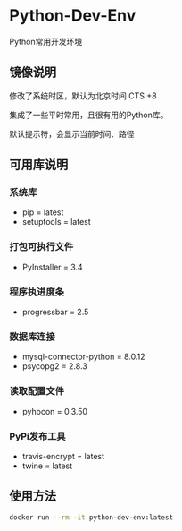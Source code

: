 # Python-Dev-Env
Python常用开发环境

## 镜像说明
修改了系统时区，默认为北京时间 CTS +8

集成了一些平时常用，且很有用的Python库。

默认提示符，会显示当前时间、路径

## 可用库说明
### 系统库
- pip = latest
- setuptools = latest

### 打包可执行文件
- PyInstaller = 3.4

### 程序执进度条
- progressbar = 2.5

### 数据库连接
- mysql-connector-python = 8.0.12
- psycopg2 = 2.8.3

### 读取配置文件
- pyhocon = 0.3.50

### PyPi发布工具
- travis-encrypt = latest
- twine = latest

## 使用方法
```bash
docker run --rm -it python-dev-env:latest
```